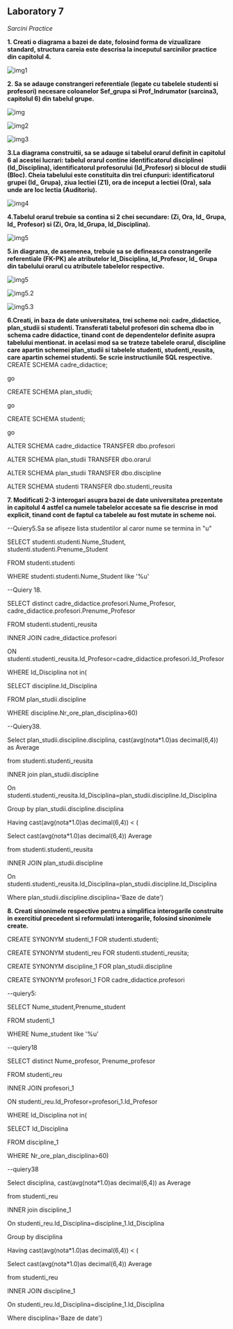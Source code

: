 ## Laboratory 7

*Sarcini Practice*

**1. Creati o diagrama a bazei de date, folosind forma de vizualizare standard, structura careia este descrisa la inceputul sarcinilor practice din capitolul 4.**

![img1](https://github.com/nadiusa/Data_Base/blob/master/Lab7/Lab7/lab7.PNG)

**2. Sa se adauge constrangeri referentiale (legate cu tabelele studenti si profesori) necesare coloanelor Sef_grupa si Prof_Indrumator (sarcina3, capitolul 6) din tabelul grupe.**

![img](https://github.com/nadiusa/Data_Base/blob/master/Lab7/Lab7/img7.2.PNG)

![img2](https://github.com/nadiusa/Data_Base/blob/master/Lab7/Lab7/img7.2.1.PNG)

![img3](https://github.com/nadiusa/Data_Base/blob/master/Lab7/Lab7/img7.2.2.PNG)

**3.La diagrama construitii, sa se adauge si tabelul orarul definit in capitolul 6 al acestei lucrari: tabelul orarul contine identificatorul disciplinei (ld_Disciplina), identificatorul profesorului (Id_Profesor) si blocul de studii (Bloc). Cheia tabelului este constituita din trei cfunpuri: identificatorul grupei (Id_ Grupa), ziua lectiei (Z1), ora de inceput a lectiei (Ora), sala unde are loc lectia (Auditoriu).**

![img4](https://github.com/nadiusa/Data_Base/blob/master/Lab7/Lab7/img7.3.PNG)

**4.Tabelul orarul trebuie sa contina si 2 chei secundare: (Zi, Ora, Id_ Grupa, Id_ Profesor) si (Zi, Ora, ld_Grupa, ld_Disciplina).**

![img5](https://github.com/nadiusa/Data_Base/blob/master/Lab7/Lab7/img7.4.PNG)

**5.in diagrama, de asemenea, trebuie sa se defineasca constrangerile referentiale (FK-PK) ale atributelor ld_Disciplina, ld_Profesor, Id_ Grupa din tabelului orarul cu atributele tabelelor respective.**

![img5](https://github.com/nadiusa/Data_Base/blob/master/Lab7/Lab7/img7.5.1.PNG)

![img5.2](https://github.com/nadiusa/Data_Base/blob/master/Lab7/Lab7/img7.5.2.PNG)

![img5.3](https://github.com/nadiusa/Data_Base/blob/master/Lab7/Lab7/img7.5.3.PNG)

**6.Creati, in baza de date universitatea, trei scheme noi: cadre_didactice, plan_studii si studenti. Transferati tabelul profesori din schema dbo in schema cadre didactice, tinand cont de dependentelor definite asupra tabelului mentionat. in acelasi mod sa se trateze tabelele orarul, discipline care apartin schemei plan_studii si tabelele studenti, studenti_reusita, care apartin schemei studenti. Se scrie instructiunile SQL respective.**
CREATE SCHEMA cadre_didactice;

 go
 
 CREATE SCHEMA plan_studii;
 
 go
 
 CREATE SCHEMA studenti; 
 
 go
 
 ALTER SCHEMA cadre_didactice TRANSFER dbo.profesori 
 
 ALTER SCHEMA plan_studii TRANSFER dbo.orarul
 
 ALTER SCHEMA plan_studii TRANSFER dbo.discipline
 
 ALTER SCHEMA studenti TRANSFER dbo.studenti_reusita 
 
 
 **7. Modificati 2-3 interogari asupra bazei de date universitatea prezentate in capitolul 4 astfel ca numele tabelelor accesate sa fie descrise in mod explicit, tinand cont de faptul ca tabelele au fost mutate in scheme noi.**
 
 --Quiery5.Sa se afișeze lista studentilor al caror nume se termina in "u" 
 
SELECT studenti.studenti.Nume_Student, studenti.studenti.Prenume_Student

FROM studenti.studenti

WHERE studenti.studenti.Nume_Student like '%u'

 --Quiery 18.
 
 SELECT distinct cadre_didactice.profesori.Nume_Profesor, cadre_didactice.profesori.Prenume_Profesor
 
FROM studenti.studenti_reusita

INNER JOIN cadre_didactice.profesori

ON studenti.studenti_reusita.Id_Profesor=cadre_didactice.profesori.Id_Profesor

WHERE Id_Disciplina not in( 

SELECT discipline.Id_Disciplina

FROM plan_studii.discipline

WHERE discipline.Nr_ore_plan_disciplina>60)

--Quiery38.

Select plan_studii.discipline.disciplina, cast(avg(nota*1.0)as decimal(6,4)) as Average

from studenti.studenti_reusita 

INNER join plan_studii.discipline

On studenti.studenti_reusita.Id_Disciplina=plan_studii.discipline.Id_Disciplina

Group by  plan_studii.discipline.disciplina

Having cast(avg(nota*1.0)as decimal(6,4)) < (

Select cast(avg(nota*1.0)as decimal(6,4)) Average

from studenti.studenti_reusita

INNER JOIN plan_studii.discipline

On studenti.studenti_reusita.Id_Disciplina=plan_studii.discipline.Id_Disciplina

Where  plan_studii.discipline.disciplina='Baze de date')


**8. Creati sinonimele respective pentru a simplifica interogarile construite in exercitiul  precedent si reformulati interogarile, folosind sinonimele create.**

CREATE SYNONYM studenti_1 FOR  studenti.studenti;

CREATE SYNONYM studenti_reu FOR  studenti.studenti_reusita;

CREATE SYNONYM discipline_1 FOR plan_studii.discipline

CREATE SYNONYM profesori_1 FOR cadre_didactice.profesori

--quiery5:

SELECT Nume_student,Prenume_student

FROM studenti_1

WHERE Nume_student like '%u'

--quiery18

SELECT distinct Nume_profesor, Prenume_profesor

FROM studenti_reu

INNER JOIN profesori_1

ON studenti_reu.Id_Profesor=profesori_1.Id_Profesor

WHERE Id_Disciplina not in( 

SELECT Id_Disciplina

FROM discipline_1

WHERE Nr_ore_plan_disciplina>60)

--quiery38

Select disciplina, cast(avg(nota*1.0)as decimal(6,4)) as Average

from studenti_reu 

INNER join discipline_1

On studenti_reu.Id_Disciplina=discipline_1.Id_Disciplina

Group by disciplina

Having cast(avg(nota*1.0)as decimal(6,4)) < (

Select cast(avg(nota*1.0)as decimal(6,4)) Average

from studenti_reu

INNER JOIN discipline_1

On studenti_reu.Id_Disciplina=discipline_1.Id_Disciplina

Where disciplina='Baze de date')



